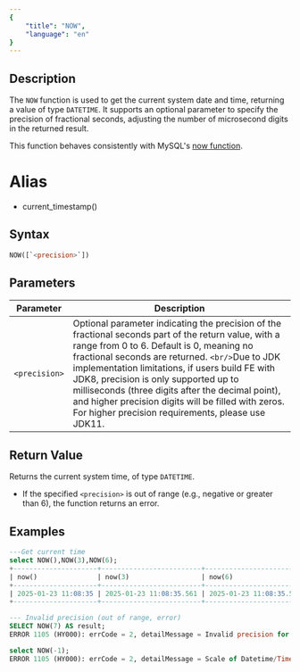 ```yaml
---
{
    "title": "NOW",
    "language": "en"
}
---
```


## Description

The `NOW` function is used to get the current system date and time, returning a value of type `DATETIME`. It supports an optional parameter to specify the precision of fractional seconds, adjusting the number of microsecond digits in the returned result.

This function behaves consistently with MySQL's [now function](https://dev.mysql.com/doc/refman/8.4/en/date-and-time-functions.html#function_now).

# Alias
- current_timestamp()

## Syntax

```sql
NOW([`<precision>`])
```

## Parameters

| Parameter | Description |
| --------- | ----------- |
| `<precision>` | Optional parameter indicating the precision of the fractional seconds part of the return value, with a range from 0 to 6. Default is 0, meaning no fractional seconds are returned. `<br/>`Due to JDK implementation limitations, if users build FE with JDK8, precision is only supported up to milliseconds (three digits after the decimal point), and higher precision digits will be filled with zeros. For higher precision requirements, please use JDK11. |

## Return Value

Returns the current system time, of type `DATETIME`.
- If the specified `<precision>` is out of range (e.g., negative or greater than 6), the function returns an error.

## Examples

```sql
---Get current time
select NOW(),NOW(3),NOW(6);
+---------------------+-------------------------+----------------------------+
| now()               | now(3)                  | now(6)                     |
+---------------------+-------------------------+----------------------------+
| 2025-01-23 11:08:35 | 2025-01-23 11:08:35.561 | 2025-01-23 11:08:35.562000 |
+---------------------+-------------------------+----------------------------+

--- Invalid precision (out of range, error)
SELECT NOW(7) AS result;
ERROR 1105 (HY000): errCode = 2, detailMessage = Invalid precision for NOW function. Precision must be between 0 and 6.

select NOW(-1);
ERROR 1105 (HY000): errCode = 2, detailMessage = Scale of Datetime/Time must between 0 and 6. Scale was set to: -1
```